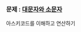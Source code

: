 ### 문제 : [대문자와 소문자](https://school.programmers.co.kr/learn/courses/30/lessons/120893)

아스키코드를 이해하고 연산하기